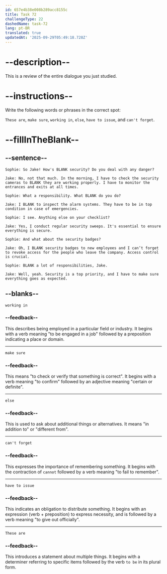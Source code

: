 ```yaml
---
id: 657e4b38e008b289acc8155c
title: Task 72
challengeType: 22
dashedName: task-72
lang: pt-BR
translated: true
updatedAt: '2025-09-29T05:49:18.728Z'
---
```


<!-- REVIEW -->

# --description--

This is a review of the entire dialogue you just studied.

# --instructions--

Write the following words or phrases in the correct spot:

`These are`, `make sure`, `working in`, `else`, `have to issue`, and `can't forget`.

# --fillInTheBlank--

## --sentence--

`Sophie: So Jake! How's BLANK security? Do you deal with any danger?`  

`Jake: No, not that much. In the morning, I have to check the security cameras to BLANK they are working properly. I have to monitor the entrances and exits at all times.`  

`Sophie: What a responsibility. What BLANK do you do?`  

`Jake: I BLANK to inspect the alarm systems. They have to be in top condition in case of emergencies.`  

`Sophie: I see. Anything else on your checklist?`  

`Jake: Yes, I conduct regular security sweeps. It's essential to ensure everything is secure.`  

`Sophie: And what about the security badges?`  

`Jake: Oh, I BLANK security badges to new employees and I can’t forget to revoke access for the people who leave the company. Access control is crucial.`  

`Sophie: BLANK a lot of responsibilities, Jake.`  

`Jake: Well, yeah. Security is a top priority, and I have to make sure everything goes as expected.`  

## --blanks--

`working in`  

### --feedback--

This describes being employed in a particular field or industry. It begins with a verb meaning "to be engaged in a job" followed by a preposition indicating a place or domain.

---

`make sure`  

### --feedback--

This means "to check or verify that something is correct". It begins with a verb meaning "to confirm" followed by an adjective meaning "certain or definite".

---

`else`  

### --feedback--

This is used to ask about additional things or alternatives. It means "in addition to" or "different from".

---

`can't forget`  

### --feedback--

This expresses the importance of remembering something. It begins with the contraction of `cannot` followed by a verb meaning "to fail to remember".  

---

`have to issue`  

### --feedback--

This indicates an obligation to distribute something. It begins with an expression (verb + preposition) to express necessity, and is followed by a verb meaning "to give out officially".

---

`These are`  

### --feedback--

This introduces a statement about multiple things. It begins with a determiner referring to specific items followed by the verb `to be` in its plural form.
